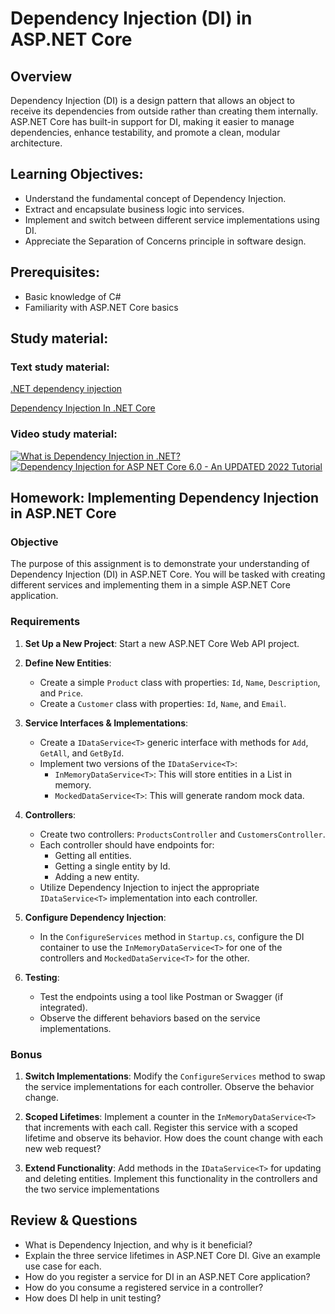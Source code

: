 
#  Dependency Injection (DI) in ASP.NET Core

## Overview

Dependency Injection (DI) is a design pattern that allows an object to receive its dependencies from outside rather than creating them internally. ASP.NET Core has built-in support for DI, making it easier to manage dependencies, enhance testability, and promote a clean, modular architecture.

## Learning Objectives:

- Understand the fundamental concept of Dependency Injection.
- Extract and encapsulate business logic into services.
- Implement and switch between different service implementations using DI.
- Appreciate the Separation of Concerns principle in software design.

## Prerequisites:

- Basic knowledge of C#
- Familiarity with ASP.NET Core basics

## Study material:
### Text study material:
[.NET dependency injection](https://learn.microsoft.com/en-us/dotnet/core/extensions/dependency-injection/)

[Dependency Injection In .NET Core](https://www.c-sharpcorner.com/article/dependency-injection-in-net-core/)

### Video study material:
[![What is Dependency Injection in .NET?](https://img.youtube.com/vi/KMErAbXRQdg/0.jpg)](https://www.youtube.com/watch?v=KMErAbXRQdg)
[![Dependency Injection for ASP NET Core 6.0 - An UPDATED 2022 Tutorial](https://img.youtube.com/vi/9J9a77ga9R0/0.jpg)](https://www.youtube.com/watch?v=9J9a77ga9R0)

## Homework: Implementing Dependency Injection in ASP.NET Core

### Objective

The purpose of this assignment is to demonstrate your understanding of Dependency Injection (DI) in ASP.NET Core. You will be tasked with creating different services and implementing them in a simple ASP.NET Core application.

### Requirements

1. **Set Up a New Project**: Start a new ASP.NET Core Web API project.

2. **Define New Entities**:
   - Create a simple `Product` class with properties: `Id`, `Name`, `Description`, and `Price`.
   - Create a `Customer` class with properties: `Id`, `Name`, and `Email`.

3. **Service Interfaces & Implementations**:
   - Create a `IDataService<T>` generic interface with methods for `Add`, `GetAll`, and `GetById`.
   - Implement two versions of the `IDataService<T>`:
     - `InMemoryDataService<T>`: This will store entities in a List in memory.
     - `MockedDataService<T>`: This will generate random mock data.

4. **Controllers**:
   - Create two controllers: `ProductsController` and `CustomersController`.
   - Each controller should have endpoints for:
     - Getting all entities.
     - Getting a single entity by Id.
     - Adding a new entity.
   - Utilize Dependency Injection to inject the appropriate `IDataService<T>` implementation into each controller.

5. **Configure Dependency Injection**:
   - In the `ConfigureServices` method in `Startup.cs`, configure the DI container to use the `InMemoryDataService<T>` for one of the controllers and `MockedDataService<T>` for the other.

6. **Testing**:
   - Test the endpoints using a tool like Postman or Swagger (if integrated).
   - Observe the different behaviors based on the service implementations.

### Bonus

1. **Switch Implementations**: Modify the `ConfigureServices` method to swap the service implementations for each controller. Observe the behavior change.
   
2. **Scoped Lifetimes**: Implement a counter in the `InMemoryDataService<T>` that increments with each call. Register this service with a scoped lifetime and observe its behavior. How does the count change with each new web request?

3. **Extend Functionality**: Add methods in the `IDataService<T>` for updating and deleting entities. Implement this functionality in the controllers and the two service implementations

## Review & Questions

- What is Dependency Injection, and why is it beneficial?
- Explain the three service lifetimes in ASP.NET Core DI. Give an example use case for each.
- How do you register a service for DI in an ASP.NET Core application?
- How do you consume a registered service in a controller?
- How does DI help in unit testing?
